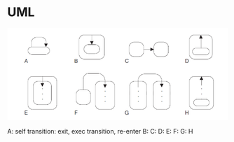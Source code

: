 # UML

![image](uml.png)

A: self transition: exit, exec transition, re-enter
B: 
C: 
D: 
E: 
F: 
G: 
H
